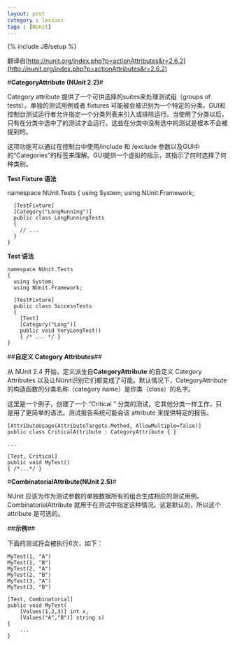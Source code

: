 ```yaml
---
layout: post
category : lessons
tags : [NUnit]
---
```

{% include JB/setup %}

翻译自[http://nunit.org/index.php?p=actionAttributes&r=2.6.2](http://nunit.org/index.php?p=actionAttributes&r=2.6.2)

#**CategoryAttribute (NUnit 2.2)**#

Category attribute 提供了一个可供选择的suites来处理测试组（groups of tests）。单独的测试用例或者 fixtures 可能被会被识别为一个特定的分类。GUI和控制台测试运行者允许指定一个分类列表来引入或排除运行。当使用了分类以后，只有在分类中选中了的测试才会运行。这些在分类中没有选中的测试是根本不会被提到的。

这项功能可以通过在控制台中使用/include 和 /exclude 参数以及GUI中的“Categories”的标签来理解。GUI提供一个虚拟的指示，其指示了何时选择了何种类别。

**Test Fixture 语法**

  namespace NUnit.Tests
	{
	  using System;
	  using NUnit.Framework;
	
	  [TestFixture]
	  [Category("LongRunning")]
	  public class LongRunningTests
	  {
	    // ...
	  }
	}

**Test 语法**

	namespace NUnit.Tests
	{
	  using System;
	  using NUnit.Framework;
	
	  [TestFixture]
	  public class SuccessTests
	  {
	    [Test]
	    [Category("Long")]
	    public void VeryLongTest()
	    { /* ... */ }
	}

##**自定义 Category Attributes**##

从 NUnit 2.4 开始，定义派生自**CategoryAttribute** 的自定义 Category Attributes 以及让NUnit识别它们都变成了可能。默认情况下，CategoryAttribute 的构造函数的分类名称（category name）是你类（class）的名字。

这里是一个例子，创建了一个 “Critical ” 分类的测试，它其他分类一样工作，只是用了更简单的语法。测试报告系统可能会该 attribute 来提供特定的报告。

	[AttributeUsage(AttributeTargets.Method, AllowMultiple=false)]
	public class CriticalAttribute : CategoryAttribute { }
	
	...
	
	[Test, Critical]
	public void MyTest()
	{ /*...*/ }

#**CombinatorialAttribute(NUnit 2.5)**#

NUnit 应该为作为测试参数的单独数据所有的组合生成相应的测试用例。CombinatorialAttribute 就用于在测试中指定这种情况。这是默认的，所以这个 attribute 是可选的。

##**示例**##

下面的测试将会被执行6次，如下：

	MyTest(1, "A")
	MyTest(1, "B")
	MyTest(2, "A")
	MyTest(2, "B")
	MyTest(3, "A")
	MyTest(3, "B")

	[Test, Combinatorial]
	public void MyTest(
	    [Values(1,2,3)] int x,
	    [Values("A","B")] string s)
	{
	    ...
	}

